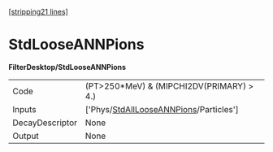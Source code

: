 [\[stripping21 lines\]](../stripping21-index.md)

# StdLooseANNPions

**FilterDesktop/StdLooseANNPions**

|                 |                                                                                                   |
|-----------------|---------------------------------------------------------------------------------------------------|
| Code            | (PT\>250\*MeV) & (MIPCHI2DV(PRIMARY) \> 4.)                                                       |
| Inputs          | \['Phys/[StdAllLooseANNPions](../commonparticles/stripping21-stdalllooseannpions.md)/Particles'\] |
| DecayDescriptor | None                                                                                              |
| Output          | None                                                                                              |
